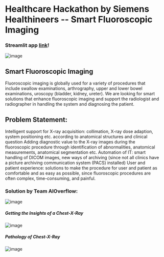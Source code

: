 # Healthcare Hackathon by Siemens Healthineers -- Smart Fluoroscopic Imaging 
### Streamlit app [link](https://an-xray.streamlit.app/)!

![image](https://user-images.githubusercontent.com/69640722/214499807-acb0f729-5a16-45c2-bfe2-bb345cec23fc.png)


## Smart Fluoroscopic Imaging
Fluoroscopic imaging is globally used for a variety of procedures that include swallow examinations, arthrography, upper and lower bowel examinations, uroscopy (bladder, kidney, ureter). We are looking for smart solutions that enhance fluoroscopic imaging and support the radiologist and radiographer in handling the system and diagnosing the patient.

## Problem Statement:

Intelligent support for X-ray acquisition: collimation, X-ray dose adaption, system positioning etc. according to anatomical structures and clinical question
Adding diagnostic value to the X-ray images during the fluoroscopic procedure through identification of abnormalities, anatomical measurements, anatomical segmentation etc.
Automation of IT: smart handling of DICOM images, new ways of archiving (since not all clinics have a picture archiving communication system (PACS) installed)
User and patient experience: solutions to make the procedure for user and patient as comfortable and as easy as possible, since fluoroscopic procedures are often complex, time-consuming, and painful.


### Solution by Team AIOverflow:

![image](https://user-images.githubusercontent.com/69640722/214500445-19e80ceb-dafc-462c-9ec1-81afcdd33d73.png)

##### Getting the Insights of a Chest-X-Ray 

![image](https://user-images.githubusercontent.com/69640722/214500717-965eba99-8821-44f9-a70d-a341693ef38b.png)

##### Pathology of Chest-X-Ray

![image](https://user-images.githubusercontent.com/69640722/214504002-b74feb6c-3c14-464b-91cd-58a18fe956de.png)



